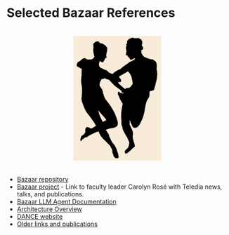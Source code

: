 # Selected Bazaar References

<br>

<div style="text-align: center;">
  <img src="assets/Teledia.png" alt="Description" style="width:200px;" />
</div>

<br>

- [Bazaar repository](https://github.com/DANCEcollaborative/bazaar)
- [Bazaar project](https://hcii.cmu.edu/project/bazaar) - Link to faculty leader Carolyn Rosé with Teledia news, talks, and publications.
- [Bazaar LLM Agent Documentation](https://github.com/DANCEcollaborative/bazaar/blob/main/doc/Bazaar%20LLM%20Agent%20Documentation.md)
- [Architecture Overview](http://ankara.lti.cs.cmu.edu/bazaar/Bazaar%20Overview.pdf)
- [DANCE website](http://dance.cs.cmu.edu/resources/)
- [Older links and publications](http://ankara.lti.cs.cmu.edu/bazaar/)